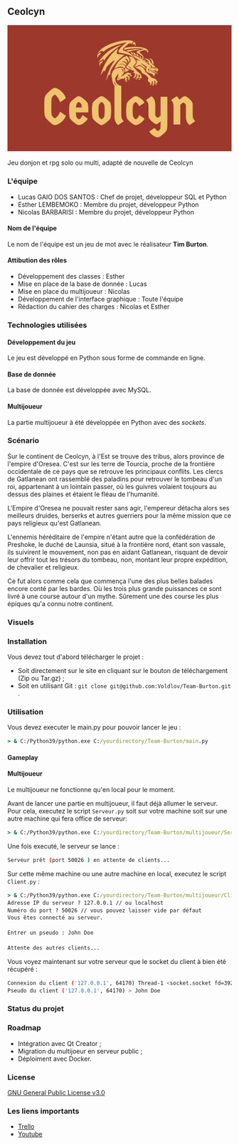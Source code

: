 ## Ceolcyn

![logo](Ceolcyn.png)


Jeu donjon et rpg solo ou multi, adapté de nouvelle de Ceolcyn

### L'équipe

- Lucas GAIO DOS SANTOS : Chef de projet, développeur SQL et Python
- Esther LEMBEMOKO : Membre du projet, développeur Python
- Nicolas BARBARISI : Membre du projet, développeur Python

#### Nom de l'équipe

Le nom de l'équipe est un jeu de mot avec le réalisateur **Tim Burton**.

#### Attibution des rôles

- Développement des classes : Esther
- Mise en place de la base de donnée : Lucas
- Mise en place du multijoueur : Nicolas
- Développement de l'interface graphique : Toute l'équipe
- Rédaction du cahier des charges : Nicolas et Esther

### Technologies utilisées

#### Développement du jeu

Le jeu est développé en Python sous forme de commande en ligne.

#### Base de donnée

La base de donnée est développée avec MySQL.

#### Multijoueur

La partie multijoueur à été développée en Python avec des *sockets*.

### Scénario 

Sur le continent de Ceolcyn, à l'Est se trouve des tribus, alors province de l'empire d'Oresea. C'est sur les terre de Tourcia, proche de la frontière occidentale de ce pays que se retrouve les principaux conflits. Les clercs de Gatlanean ont rassemblé des paladins pour retrouver le tombeau d'un roi, appartenant à un lointain passer, où les guivres volaient toujours au dessus des plaines et étaient le fléau de l'humanité. 
            
L'Empire d'Oresea ne pouvait rester sans agir, l'empereur détacha alors ses meilleurs druides, berserks et autres guerriers pour la même mission que ce pays religieux qu'est Gatlanean. 
            
L'ennemis héréditaire de l'empire n'étant autre que la confédération de Preshoke, le duché de Launsia, situé à la frontière nord, étant son vassale, ils suivirent le mouvement, non pas en aidant Gatlanean, risquant de devoir leur offrir tout les trésors du tombeau, non, montant leur propre expédition, de chevalier et religieux.
            
Ce fut alors comme cela que commença l'une des plus belles balades encore conté par les bardes. Où les trois plus grande puissances ce sont livré à une course autour d'un mythe. Sûrement une des course les plus épiques qu'a connu notre continent.

### Visuels

### Installation

Vous devez tout d'abord télécharger le projet :
- Soit directement sur le site en cliquant sur le bouton de téléchargement (Zip ou Tar.gz) ;
- Soit en utilisant Git : `git clone git@github.com:Voldlov/Team-Burton.git` .

### Utilisation

Vous devez executer le main.py pour pouvoir lancer le jeu :

```cmd
> & C:/Python39/python.exe C:/yourdirectory/Team-Burton/main.py
```

#### Gameplay

#### Multijoueur

Le multijoueur ne fonctionne qu'en local pour le moment.

Avant de lancer une partie en multijoueur, il faut déjà allumer le serveur. Pour cela, executez le script `Serveur.py` soit sur votre machine soit sur une autre machine qui fera office de serveur:
```cmd
> & C:/Python39/python.exe C:/yourdirectory/Team-Burton/multijoueur/Serveur.py
```

Une fois executé, le serveur se lance :
```bash
Serveur prêt (port 50026 ) en attente de clients...
```

Sur cette même machine ou une autre machine en local, executez le script `Client.py` :
```cmd
> & C:/Python39/python.exe C:/yourdirectory/Team-Burton/multijoueur/Client.py
Adresse IP du serveur ? 127.0.0.1 // ou localhost
Numéro du port ? 50026 // vous pouvez laisser vide par défaut
Vous êtes connecté au serveur.

Entrer un pseudo : John Doe

Attente des autres clients...
```

Vous voyez maintenant sur votre serveur que le socket du client à bien été récupéré :
```bash
Connexion du client ('127.0.0.1', 64170) Thread-1 <socket.socket fd=392, family=AddressFamily.AF_INET, type=SocketKind.SOCK_STREAM, proto=0, laddr=('127.0.0.1', 50026), raddr=('127.0.0.1', 64170)>
Pseudo du client ('127.0.0.1', 64170) > John Doe
```

### Status du projet



### Roadmap

- Intégration avec Qt Creator ;
- Migration du multijoeur en serveur public ;
- Déploiment avec Docker.

### License

[GNU General Public License v3.0](https://choosealicense.com/licenses/gpl-3.0/)

### Les liens importants

- [Trello](https://trello.com/b/f9yrZC1a/team-burton)
- [Youtube](https://www.youtube.com/channel/UC8rv6HyQJmfPdnSm0M5SG6w)